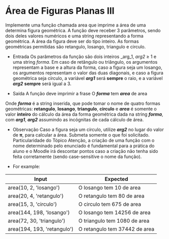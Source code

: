 # Área de Figuras Planas III
Implemente uma função chamada area que imprime a área de uma determina figura geométrica. A função deve receber 3 parâmetros, sendo dois deles valores numéricos e uma string representando a forma geométrica. A área da figura deve ser do tipo inteiro. As formas geométricas permitidas são retangulo, losango, triangulo e circulo. 

* Entrada
Os parâmetros da função são dois inteiros _arg_1, _arg2_ ≥ 1 e uma string _forma_. Em caso de retângulo ou triângulo, os argumentos representam a base e a altura da forma, caso a figura seja um losango, os argumentos representam o valor das duas diagonais, e caso a figura geométrica seja círculo, a variável **_arg1_** será **sempre** o raio, e a variável **_arg2_** **sempre** será igual a 3.

* Saída
A função deve imprimir a frase O **_forma_** tem _**area**_ de area

Onde **_forma_** é a string inserida, que pode tomar o nome de quatro formas geométricas: **retangulo**, **losango**, **triangulo**, **circulo** e **_area_** é somente o valor **inteiro** do cálculo da área da forma geométrica dada na string **_forma_**, com **_arg1_**, **_arg2_** assumindo as incógnitas de cada cálculo de área.

* Observação
Caso a figura seja um círculo, utilize **_arg2_** no lugar do valor de **π**, para calcular a área.
Submeta somente o que foi solicitado.
Particularidade do Tópico
Atenção, a criação de uma função com o nome determinado pelo enunciado é fundamental para a prática do aluno e o Moodle irá descontar pontos caso a criação não tenha sido feita corretamente (sendo case-sensitive o nome da função).

* For example:

Input|Expected
-----|--------
area(10, 2, 'losango')|O losango tem 10 de area
area(20, 4, 'retangulo')|O retangulo tem 80 de area
area(15, 3, 'circulo')|O circulo tem 675 de area
area(144, 198, 'losango')|O losango tem 14256 de area
area(72, 30, 'triangulo')|O triangulo tem 1080 de area
area(194, 193, 'retangulo')|O retangulo tem 37442 de area
